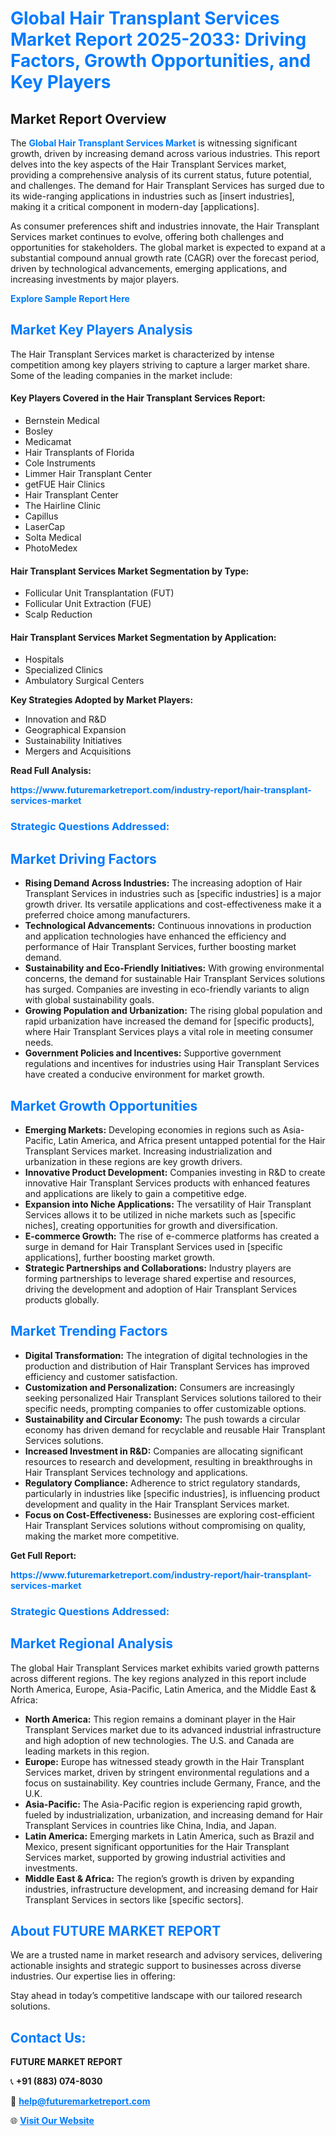 <h1 style="color: #007BFF;">Global Hair Transplant Services Market Report 2025-2033: Driving Factors, Growth Opportunities, and Key Players</h1>

<section id="overview">
<h2>Market Report Overview</h2>
<p>The <a href="https://www.futuremarketreport.com/industry-report/hair-transplant-services-market" style="color: #007BFF; text-decoration: none;"><strong>Global Hair Transplant Services Market</strong></a> is witnessing significant growth, driven by increasing demand across various industries. This report delves into the key aspects of the Hair Transplant Services market, providing a comprehensive analysis of its current status, future potential, and challenges. The demand for Hair Transplant Services has surged due to its wide-ranging applications in industries such as [insert industries], making it a critical component in modern-day [applications].</p>
<p>As consumer preferences shift and industries innovate, the Hair Transplant Services market continues to evolve, offering both challenges and opportunities for stakeholders. The global market is expected to expand at a substantial compound annual growth rate (CAGR) over the forecast period, driven by technological advancements, emerging applications, and increasing investments by major players.</p>
</section>

<section id="overview">
<p><a href="https://www.futuremarketreport.com/request-sample/reportId=61778" style="color: #007BFF; text-decoration: none;"><strong>Explore Sample Report Here</strong></a></p>
</section>

<section id="key-players">
<h2 style="color: #007BFF;">Market Key Players Analysis</h2>
<p>The Hair Transplant Services market is characterized by intense competition among key players striving to capture a larger market share. Some of the leading companies in the market include:</p>
<h4>Key Players Covered in the Hair Transplant Services Report:</h4>
<ul><li>Bernstein Medical</li><li>Bosley</li><li>Medicamat</li><li>Hair Transplants of Florida</li><li>Cole Instruments</li><li>Limmer Hair Transplant Center</li><li>getFUE Hair Clinics</li><li>Hair Transplant Center</li><li>The Hairline Clinic</li><li>Capillus</li><li>LaserCap</li><li>Solta Medical</li><li>PhotoMedex</li></ul>
<h4>Hair Transplant Services Market Segmentation by Type:</h4>
<ul><li>Follicular Unit Transplantation (FUT)</li><li>Follicular Unit Extraction (FUE)</li><li>Scalp Reduction</li></ul>

<h4>Hair Transplant Services Market Segmentation by Application:</h4>
<ul><li>Hospitals</li><li>Specialized Clinics</li><li>Ambulatory Surgical Centers</li></ul>
<p><strong>Key Strategies Adopted by Market Players:</strong></p>
<ul>
<li>Innovation and R&D</li>
<li>Geographical Expansion</li>
<li>Sustainability Initiatives</li>
<li>Mergers and Acquisitions</li>
</ul>
</section>

<section>
<p><strong>Read Full Analysis: </strong></p><a href="https://www.futuremarketreport.com/industry-report/hair-transplant-services-market" style="color: #007BFF; text-decoration: none;"><strong>https://www.futuremarketreport.com/industry-report/hair-transplant-services-market</strong></a>
<h3 style="color: #007BFF;">Strategic Questions Addressed:</h3>
</section>

<section id="driving-factors">
<h2 style="color: #007BFF;">Market Driving Factors</h2>
<ul>
<li><strong>Rising Demand Across Industries:</strong> The increasing adoption of Hair Transplant Services in industries such as [specific industries] is a major growth driver. Its versatile applications and cost-effectiveness make it a preferred choice among manufacturers.</li>
<li><strong>Technological Advancements:</strong> Continuous innovations in production and application technologies have enhanced the efficiency and performance of Hair Transplant Services, further boosting market demand.</li>
<li><strong>Sustainability and Eco-Friendly Initiatives:</strong> With growing environmental concerns, the demand for sustainable Hair Transplant Services solutions has surged. Companies are investing in eco-friendly variants to align with global sustainability goals.</li>
<li><strong>Growing Population and Urbanization:</strong> The rising global population and rapid urbanization have increased the demand for [specific products], where Hair Transplant Services plays a vital role in meeting consumer needs.</li>
<li><strong>Government Policies and Incentives:</strong> Supportive government regulations and incentives for industries using Hair Transplant Services have created a conducive environment for market growth.</li>
</ul>
</section>

<section id="growth-opportunities">
<h2 style="color: #007BFF;">Market Growth Opportunities</h2>
<ul>
<li><strong>Emerging Markets:</strong> Developing economies in regions such as Asia-Pacific, Latin America, and Africa present untapped potential for the Hair Transplant Services market. Increasing industrialization and urbanization in these regions are key growth drivers.</li>
<li><strong>Innovative Product Development:</strong> Companies investing in R&D to create innovative Hair Transplant Services products with enhanced features and applications are likely to gain a competitive edge.</li>
<li><strong>Expansion into Niche Applications:</strong> The versatility of Hair Transplant Services allows it to be utilized in niche markets such as [specific niches], creating opportunities for growth and diversification.</li>
<li><strong>E-commerce Growth:</strong> The rise of e-commerce platforms has created a surge in demand for Hair Transplant Services used in [specific applications], further boosting market growth.</li>
<li><strong>Strategic Partnerships and Collaborations:</strong> Industry players are forming partnerships to leverage shared expertise and resources, driving the development and adoption of Hair Transplant Services products globally.</li>
</ul>
</section>

<section id="trending-factors">
<h2 style="color: #007BFF;">Market Trending Factors</h2>
<ul>
<li><strong>Digital Transformation:</strong> The integration of digital technologies in the production and distribution of Hair Transplant Services has improved efficiency and customer satisfaction.</li>
<li><strong>Customization and Personalization:</strong> Consumers are increasingly seeking personalized Hair Transplant Services solutions tailored to their specific needs, prompting companies to offer customizable options.</li>
<li><strong>Sustainability and Circular Economy:</strong> The push towards a circular economy has driven demand for recyclable and reusable Hair Transplant Services solutions.</li>
<li><strong>Increased Investment in R&D:</strong> Companies are allocating significant resources to research and development, resulting in breakthroughs in Hair Transplant Services technology and applications.</li>
<li><strong>Regulatory Compliance:</strong> Adherence to strict regulatory standards, particularly in industries like [specific industries], is influencing product development and quality in the Hair Transplant Services market.</li>
<li><strong>Focus on Cost-Effectiveness:</strong> Businesses are exploring cost-efficient Hair Transplant Services solutions without compromising on quality, making the market more competitive.</li>
</ul>
</section>

<section>
<p><strong>Get Full Report: </strong></p><a href="https://www.futuremarketreport.com/industry-report/hair-transplant-services-market" style="color: #007BFF; text-decoration: none;"><strong>https://www.futuremarketreport.com/industry-report/hair-transplant-services-market</strong></a>
<h3 style="color: #007BFF;">Strategic Questions Addressed:</h3>
</section>


<section id="regional-analysis">
<h2 style="color: #007BFF;">Market Regional Analysis</h2>
<p>The global Hair Transplant Services market exhibits varied growth patterns across different regions. The key regions analyzed in this report include North America, Europe, Asia-Pacific, Latin America, and the Middle East & Africa:</p>
<ul>
<li><strong>North America:</strong> This region remains a dominant player in the Hair Transplant Services market due to its advanced industrial infrastructure and high adoption of new technologies. The U.S. and Canada are leading markets in this region.</li>
<li><strong>Europe:</strong> Europe has witnessed steady growth in the Hair Transplant Services market, driven by stringent environmental regulations and a focus on sustainability. Key countries include Germany, France, and the U.K.</li>
<li><strong>Asia-Pacific:</strong> The Asia-Pacific region is experiencing rapid growth, fueled by industrialization, urbanization, and increasing demand for Hair Transplant Services in countries like China, India, and Japan.</li>
<li><strong>Latin America:</strong> Emerging markets in Latin America, such as Brazil and Mexico, present significant opportunities for the Hair Transplant Services market, supported by growing industrial activities and investments.</li>
<li><strong>Middle East & Africa:</strong> The region’s growth is driven by expanding industries, infrastructure development, and increasing demand for Hair Transplant Services in sectors like [specific sectors].</li>
</ul>
</section>

<footer>
<h2 style="color: #007BFF;">About FUTURE MARKET REPORT</h2>
<p>We are a trusted name in market research and advisory services, delivering actionable insights and strategic support to businesses across diverse industries. Our expertise lies in offering:</p>

<p>Stay ahead in today’s competitive landscape with our tailored research solutions.</p>

<h2 style="color: #007BFF;">Contact Us:</h2>
<p><strong>FUTURE MARKET REPORT</strong></p>
<p>📞 <strong>+91 (883) 074-8030</strong></p>
<p>📧 <strong><a href="mailto:help@futuremarketreport.com" style="color: #007BFF;">help@futuremarketreport.com</a></strong></p>
<p>🌐 <strong><a href="https://www.futuremarketreport.com/" style="color: #007BFF;">Visit Our Website</a></strong></p>
</footer>